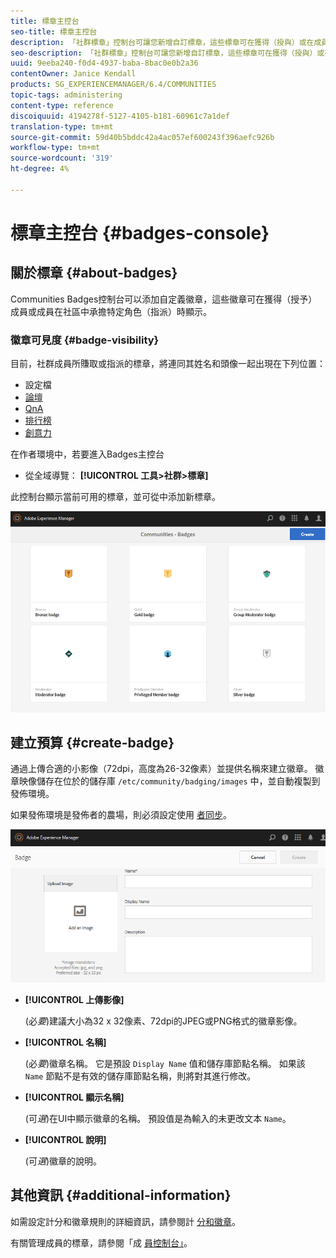 ```yaml
---
title: 標章主控台
seo-title: 標章主控台
description: 「社群標章」控制台可讓您新增自訂標章，這些標章可在獲得（授與）或在成員擔任社群中特定角色（指派）時顯示給成員
seo-description: 「社群標章」控制台可讓您新增自訂標章，這些標章可在獲得（授與）或在成員擔任社群中特定角色（指派）時顯示給成員
uuid: 9eeba240-f0d4-4937-baba-8bac0e0b2a36
contentOwner: Janice Kendall
products: SG_EXPERIENCEMANAGER/6.4/COMMUNITIES
topic-tags: administering
content-type: reference
discoiquuid: 4194278f-5127-4105-b181-60961c7a1def
translation-type: tm+mt
source-git-commit: 59d40b5bddc42a4ac057ef600243f396aefc926b
workflow-type: tm+mt
source-wordcount: '319'
ht-degree: 4%

---
```



# 標章主控台 {#badges-console}

## 關於標章 {#about-badges}

Communities Badges控制台可以添加自定義徽章，這些徽章可在獲得（授予）成員或成員在社區中承擔特定角色（指派）時顯示。

### 徽章可見度 {#badge-visibility}

目前，社群成員所賺取或指派的標章，將連同其姓名和頭像一起出現在下列位置：

* 設定檔
* [論壇](forum.md)
* [QnA](working-with-qna.md)
* [排行榜](enabling-leaderboard.md)
* [創意力](ideation-feature.md)

在作者環境中，若要進入Badges主控台

* 從全域導覽： **[!UICONTROL 工具>社群>標章]**

此控制台顯示當前可用的標章，並可從中添加新標章。

![chlimage_1-242](assets/chlimage_1-242.png)

## 建立預算 {#create-badge}

通過上傳合適的小影像（72dpi，高度為26-32像素）並提供名稱來建立徽章。 徽章映像儲存在位於的儲存庫 `/etc/community/badging/images` 中，並自動複製到發佈環境。

如果發佈環境是發佈者的農場，則必須設定使用 [者同步](sync.md)。

![chlimage_1-243](assets/chlimage_1-243.png)

* **[!UICONTROL 上傳影像]**

   (必&#x200B;*要*)建議大小為32 x 32像素、72dpi的JPEG或PNG格式的徽章影像。

* **[!UICONTROL 名稱]**

   (必&#x200B;*要*)徽章名稱。 它是預設 `Display Name` 值和儲存庫節點名稱。 如果該 `Name` 節點不是有效的儲存庫節點名稱，則將對其進行修改。

* **[!UICONTROL 顯示名稱]**

   (可&#x200B;*選*)在UI中顯示徽章的名稱。 預設值是為輸入的未更改文本 `Name`。

* **[!UICONTROL 說明]**

   (可&#x200B;*選*)徽章的說明。

## 其他資訊 {#additional-information}

如需設定計分和徽章規則的詳細資訊，請參閱計 [分和徽章](implementing-scoring.md)。

有關管理成員的標章，請參閱「成 [員控制台」](members.md)。
